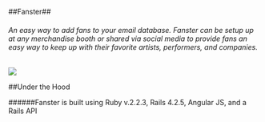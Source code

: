 ##Fanster##

###### An easy way to add fans to your email database. Fanster can be setup up at any merchandise booth or shared via social media to provide fans an easy way to keep up with their favorite artists, performers, and companies.

![](https://giphy.com/gifs/HC1pyNNAePd5e)

##Under the Hood

######Fanster is built using Ruby v.2.2.3, Rails 4.2.5, Angular JS, and a Rails API
